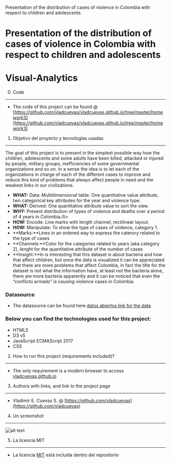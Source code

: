  Presentation of the distribution of cases of violence in Colombia with respect to children and adolescents. 

Presentation of the distribution of cases of violence in Colombia with respect to children and adolescents
==========================================================================================================

Visual-Analytics
================

0) Code
-------

*   The code of this project can be found @ [https://github.com/vladcuevas/vladcuevas.github.io/tree/master/homework3](https://github.com/vladcuevas/vladcuevas.github.io/tree/master/homework3)

1) Objetivo del proyecto y tecnologías usadas
---------------------------------------------

The goal of this project is to present in the simplest possible way how the children, adolescents and some adults have been killed, attacked or injured by people, military groups, inefficiencies of some governmental organizations and so on. In a sense the idea is to let each of the organizations in charge of each of the different cases to improve and reduce this kind of problems that always affect people in need and the weakest links in our civilizations.

*   **WHAT:** Data: Multidimensional table: One quantitative value attribute, two categorical key attributes for the year and violence type.
*   **WHAT:** Derived: One quantitative attribute value to sort the view.
*   **WHY:** Present distribution of types of violence and deaths over a period of 4 years in Colombia./li>
*   **HOW:** Encode: Line marks with length channel; rectilinear layout.
*   **HOW:** Manipulate: To show the type of cases of violence, category 1.
*   **Marks:**Lines in an ordered way to express the caterory related to the type of cases
*   **Channels:**Color for the categories related to years (aka category 2), lenght for the quantitative attribute of the number of cases
*   **Insight:**In is interesting that this dataset is about bacteria and how that affect children, but once the data is visualized it can be appreciated that there are more problems that affect Colombia, in fact the title for the dataset is not what the information have, at least not the bacteria alone, there are more bacteria apparently and it can be noticed that even the “conflicto armado” is causing violence cases in Colombia.

### Datasource

*   The datasource can be found here [datos abiertos link for the data](https://www.datos.gov.co/Salud-y-Protecci-n-Social/BATERIA-INDICADORES-INFANCIA-Y-ADOLESCENCIA/ey47-7i4z)

### Below you can find the technologies used for this project:

*   HTML5
*   D3 v5
*   JavaScript ECMAScript 2017
*   CSS

2) How to run this project (requirements included)?
---------------------------------------------------

*   The only requirement is a modern browser to access [vladcuevas.github.io](https://vladcuevas.github.io/)

3) Authors with links, and link to the project page
---------------------------------------------------

*   Vladimir E. Cuevas S. @ [https://github.com/vladcuevas](https://github.com/vladcuevas)

4) Un screenshot
----------------

![alt text](https://vladcuevas.github.io/images/screenshot_hw3.PNG)

5) La licencia MIT
------------------

*   La licencia [MIT](https://github.com/vladcuevas/vladcuevas.github.io/blob/master/LICENSE) está incluida dentro del repositorio